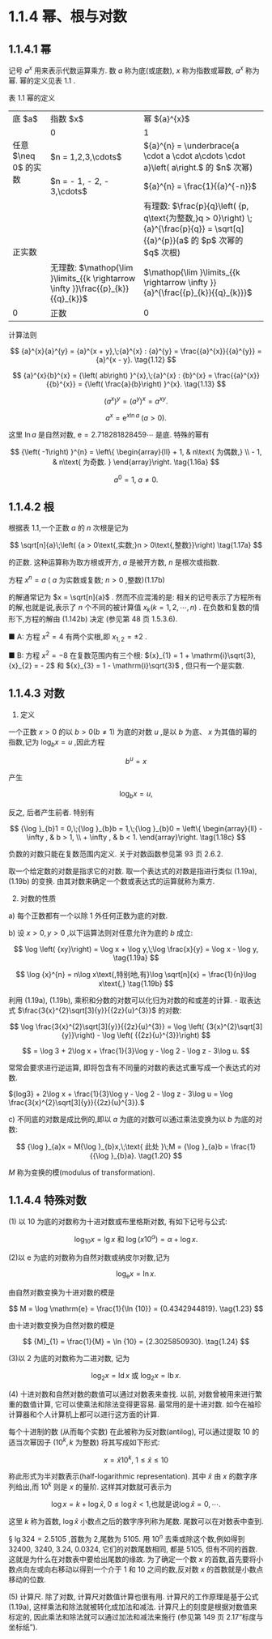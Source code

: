 # 1.1.4 幂、根与对数

## 1.1.4.1 幂

记号 ${a}^{x}$ 用来表示代数运算乘方. 数 $a$ 称为底(或底数), $x$ 称为指数或幂数, ${a}^{x}$ 称为幂. 幂的定义见表 1.1 .

表 1.1 幂的定义

<table><tr><td>底 $a$</td><td>指数 $x$</td><td>幂 ${a}^{x}$</td></tr><tr><td rowspan="3">任意 $\neq  0$ 的实数</td><td>0</td><td>1</td></tr><tr><td>$n = 1,2,3,\cdots$</td><td>${a}^{n} = \underbrace{a \cdot  a \cdot  a\cdots  \cdot  a}\left( a\right.$ 的 $n$ 次幂)</td></tr><tr><td>$n =  - 1, - 2, - 3,\cdots$</td><td>${a}^{n} = \frac{1}{{a}^{-n}}$</td></tr><tr><td rowspan="2">正实数</td><td/><td>有理数: $\frac{p}{q}\left( {p, q\text{为整数,}q > 0}\right) \;{a}^{\frac{p}{q}} = \sqrt[q]{{a}^{p}}(a$ 的 $p$ 次幂的 $q$ 次根)</td></tr><tr><td>无理数: $\mathop{\lim }\limits_{{k \rightarrow  \infty }}\frac{{p}_{k}}{{q}_{k}}$</td><td>$\mathop{\lim }\limits_{{k \rightarrow  \infty }}{a}^{\frac{{p}_{k}}{{q}_{k}}}$</td></tr><tr><td>0</td><td>正数</td><td>0</td></tr></table>

计算法则

$$
{a}^{x}{a}^{y} = {a}^{x + y},\;{a}^{x} : {a}^{y} = \frac{{a}^{x}}{{a}^{y}} = {a}^{x - y}. \tag{1.12}
$$

$$
{a}^{x}{b}^{x} = {\left( ab\right) }^{x},\;{a}^{x} : {b}^{x} = \frac{{a}^{x}}{{b}^{x}} = {\left( \frac{a}{b}\right) }^{x}. \tag{1.13}
$$

$$
{\left( {a}^{x}\right) }^{y} = {\left( {a}^{y}\right) }^{x} = {a}^{xy}. \tag{1.14}
$$

$$
{a}^{x} = {\mathrm{e}}^{x\ln a}\;\left( {a > 0}\right) . \tag{1.15}
$$

这里 $\ln a$ 是自然对数, $\mathrm{e} = {2.718281828459}\cdots$ 是底. 特殊的幂有

$$
{\left( -1\right) }^{n} = \left\{  \begin{array}{ll}  + 1, & n\text{ 为偶数,} \\   - 1, & n\text{ 为奇数. } \end{array}\right.  \tag{1.16a}
$$

$$
{a}^{0} = 1,\;a \neq  0. \tag{1.16b}
$$

## 1.1.4.2 根

根据表 1.1,一个正数 $a$ 的 $n$ 次根是记为

$$
\sqrt[n]{a}\;\left( {a > 0\text{,实数;}n > 0\text{,整数}}\right)  \tag{1.17a}
$$

的正数. 这种运算称为取方根或开方, $a$ 是被开方数, $n$ 是根次或指数.

方程 ${x}^{n} = a$ ( $a$ 为实数或复数; $n > 0$ ,整数)(1.17b)

的解通常记为 $x = \sqrt[n]{a}$ . 然而不应混淆的是: 相关的记号表示了方程所有的解,也就是说,表示了 $n$ 个不同的被计算值 ${x}_{k}\left( {k = 1,2,\cdots , n}\right)$ . 在负数和复数的情形下,方程的解由 (1.142b) 决定 (参见第 48 页 1.5.3.6).

■ A: 方程 ${x}^{2} = 4$ 有两个实根,即 ${x}_{1,2} =  \pm  2$ .

■ B: 方程 ${x}^{2} =  - 8$ 在复数范围内有三个根: ${x}_{1} = 1 + \mathrm{i}\sqrt{3},{x}_{2} =  - 2$ 和 ${x}_{3} = 1 - \mathrm{i}\sqrt{3}$ , 但只有一个是实数.

## 1.1.4.3 对数

1. 定义

一个正数 $x > 0$ 的以 $b > 0\left( {b \neq  1}\right)$ 为底的对数 $u$ ,是以 $b$ 为底、 $x$ 为其值的幂的指数,记为 ${\log }_{b}x = u$ ,因此方程

$$
{b}^{u} = x \tag{1.18a}
$$

产生

$$
{\log }_{b}x = u, \tag{1.18b}
$$

反之, 后者产生前者. 特别有

$$
{\log }_{b}1 = 0,\;{\log }_{b}b = 1,\;{\log }_{b}0 = \left\{  \begin{array}{ll}  - \infty , & b > 1, \\   + \infty , & b < 1. \end{array}\right.  \tag{1.18c}
$$

负数的对数只能在复数范围内定义. 关于对数函数参见第 93 页 2.6.2.

取一个给定数的对数是指求它的对数. 取一个表达式的对数是指进行类似 (1.19a), (1.19b) 的变换. 由其对数来确定一个数或表达式的运算就称为乘方.

2. 对数的性质

a) 每个正数都有一个以除 1 外任何正数为底的对数.

b) 设 $x > 0, y > 0$ ,以下运算法则对任意允许为底的 $b$ 成立:

$$
\log \left( {xy}\right)  = \log x + \log y,\;\log \frac{x}{y} = \log x - \log y, \tag{1.19a}
$$

$$
\log {x}^{n} = n\log x\text{,特别地,有}\log \sqrt[n]{x} = \frac{1}{n}\log x\text{,} \tag{1.19b}
$$

利用 (1.19a), (1.19b), 乘积和分数的对数可以化归为对数的和或差的计算. - 取表达式 $\frac{3{x}^{2}\sqrt[3]{y}}{{2z}{u}^{3}}$ 的对数:

$$
\log \frac{3{x}^{2}\sqrt[3]{y}}{{2z}{u}^{3}} = \log \left( {3{x}^{2}\sqrt[3]{y}}\right)  - \log \left( {{2z}{u}^{3}}\right)
$$

$$
= \log 3 + 2\log x + \frac{1}{3}\log y - \log 2 - \log z - 3\log u.
$$

常常会要求进行逆运算, 即将包含有不同量的对数的表达式重写成一个表达式的对数.

${log3} + 2\log x + \frac{1}{3}\log y - \log 2 - \log z - 3\log u = \log \frac{3{x}^{2}\sqrt[3]{y}}{{2z}{u}^{3}}.$

c) 不同底的对数是成比例的,即以 $a$ 为底的对数可以通过乘法变换为以 $b$ 为底的对数:

$$
{\log }_{a}x = M{\log }_{b}x,\;\text{ 此处 }\;M = {\log }_{a}b = \frac{1}{{\log }_{b}a}. \tag{1.20}
$$

$M$ 称为变换的模(modulus of transformation).

## 1.1.4.4 特殊对数

(1) 以 10 为底的对数称为十进对数或布里格斯对数, 有如下记号与公式:

$$
{\log }_{10}x = \lg x\text{ 和 }\log \left( {x{10}^{\alpha }}\right)  = \alpha  + \log x. \tag{1.21}
$$

(2)以 $\mathrm{e}$ 为底的对数称为自然对数或纳皮尔对数,记为

$$
{\log }_{\mathrm{e}}x = \ln x\text{.} \tag{1.22}
$$

由自然对数变换为十进对数的模是

$$
M = \log \mathrm{e} = \frac{1}{\ln {10}} = {0.4342944819}. \tag{1.23}
$$

由十进对数变换为自然对数的模是

$$
{M}_{1} = \frac{1}{M} = \ln {10} = {2.3025850930}. \tag{1.24}
$$

(3)以 2 为底的对数称为二进对数, 记为

$$
{\log }_{2}x = \operatorname{ld}x\text{ 或 }{\log }_{2}x = \operatorname{lb}x. \tag{1.25}
$$

(4) 十进对数和自然对数的数值可以通过对数表来查找. 以前, 对数曾被用来进行繁重的数值计算, 它可以使乘法和除法变得更容易. 最常用的是十进对数. 如今在袖珍计算器和个人计算机上都可以进行这方面的计算.

每个十进制的数 (从而每个实数) 在此被称为反对数(antilog), 可以通过提取 10 的适当次幂因子 $\left( {{10}^{k}, k}\right.$ 为整数) 将其写成如下形式:

$$
x = \widehat{x}{10}^{k},\;1 \leq  \widehat{x} \leq  {10} \tag{1.26a}
$$

称此形式为半对数表示(half-logarithmic representation). 其中 $\widehat{x}$ 由 $x$ 的数字序列给出,而 ${10}^{k}$ 则是 $x$ 的量阶. 这样其对数就可表示为

$$
\log x = k + \log \widehat{x},\;0 \leq  \log \widehat{x} < 1\text{,也就是说}\log \widehat{x} = 0,\cdots \text{.} \tag{1.26b}
$$

这里 $k$ 称为首数, $\log \widehat{x}$ 小数点之后的数字序列称为尾数. 尾数可以在对数表中查到.

§ $\lg {324} = {2.5105}$ ,首数为 2,尾数为 5105. 用 ${10}^{n}$ 去乘或除这个数,例如得到 32400, 3240, 3.24, 0.0324, 它们的对数尾数相同, 都是 5105, 但有不同的首数. 这就是为什么在对数表中要给出尾数的缘故. 为了确定一个数 $x$ 的首数,首先要将小数点向左或向右移动以得到一个介于 1 和 10 之间的数,反对数 $x$ 的首数就是小数点移动的位数.

(5) 计算尺. 除了对数, 计算尺对数值计算也很有用. 计算尺的工作原理是基于公式 (1.19a), 这样乘法和除法就被转化成加法和减法. 计算尺上的刻度是根据对数值来标定的, 因此乘法和除法就可以通过加法和减法来施行 (参见第 149 页 2.17“标度与坐标纸”).
